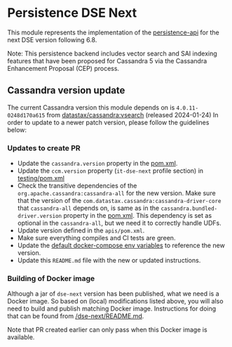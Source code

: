 # Persistence DSE Next

This module represents the implementation of the [persistence-api](../persistence-api) for the next DSE version following 6.8.

Note: This persistence backend includes vector search and SAI indexing features that have been proposed for Cassandra 5 via the Cassandra Enhancement Proposal (CEP) process.

## Cassandra version update

The current Cassandra version this module depends on is `4.0.11-0248d170a615` from [datastax/cassandra:vsearch](https://github.com/datastax/cassandra/tree/vsearch) (released 2024-01-24)
In order to update to a newer patch version, please follow the guidelines below:

### Updates to create PR

* Update the `cassandra.version` property in the [pom.xml](pom.xml).
* Update the `ccm.version` property (`it-dse-next` profile section) in [testing/pom.xml](../testing/pom.xml) 
* Check the transitive dependencies of the `org.apache.cassandra:cassandra-all` for the new version.
Make sure that the version of the `com.datastax.cassandra:cassandra-driver-core` that `cassandra-all` depends on, is same as in the `cassandra.bundled-driver.version` property in the [pom.xml](pom.xml).
This dependency is set as optional in the `cassandra-all`, but we need it to correctly handle UDFs.
* Update version defined in the `apis/pom.xml`.
* Make sure everything compiles and CI tests are green.
* Update the [default docker-compose env variables](../docker-compose/dse-next/.env) to reference the new version.
* Update this `README.md` file with the new or updated instructions.

### Building of Docker image

Although a jar of `dse-next` version has been published, what we need is a Docker image.
So based on (local) modifications listed above, you will also need to build and publish matching
Docker image. Instructions for doing that can be found from [/dse-next/README.md](https://github.com/stargate/stargate/blob/v2.1/dse-next/README.md).

Note that PR created earlier can only pass when this Docker image is available.
